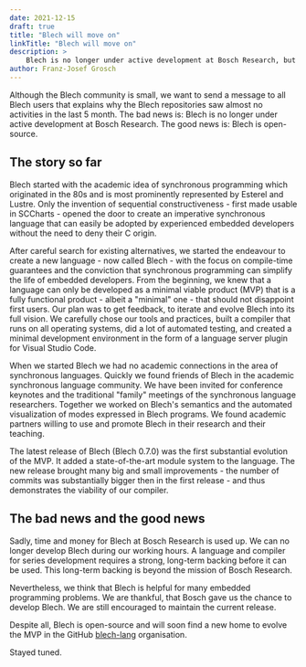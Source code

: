 ```yaml
---
date: 2021-12-15
draft: true
title: "Blech will move on"
linkTitle: "Blech will move on"
description: >
    Blech is no longer under active development at Bosch Research, but it is open-source and will evolve.
author: Franz-Josef Grosch
---
```


Although the Blech community is small, we want to send a message to all Blech users that explains why the Blech repositories saw almost no activities in the last 5 month. The bad news is: Blech is no longer under active development at Bosch Research. The good news is: Blech is open-source.

## The story so far

Blech started with the academic idea of synchronous programming which originated in the 80s and is most prominently represented by Esterel and Lustre. Only the invention of sequential constructiveness - first made usable in SCCharts - opened the door to create an imperative synchronous language that can easily be adopted by experienced embedded developers without the need to deny their C origin.

After careful search for existing alternatives, we started the endeavour to create a new language - now called Blech - with the focus on compile-time guarantees and the conviction that synchronous programming can simplify the life of embedded developers. From the beginning, we knew that a language can only be developed as a minimal viable product (MVP) that is a fully functional product - albeit a "minimal" one - that should not disappoint first users. Our plan was to get feedback, to iterate and evolve Blech into its full vision. We carefully chose our tools and practices, built a compiler that runs on all operating systems, did a lot of automated testing, and created a minimal development environment in the form of a language server plugin for Visual Studio Code. 

When we started Blech we had no academic connections in the area of synchronous languages. Quickly we found friends of Blech in the academic synchronous language community. We have been invited for conference keynotes and the traditional "family" meetings of the synchronous language researchers. Together we worked on Blech's semantics and the automated visualization of modes expressed in Blech programs. We found academic partners willing to use and promote Blech in their research and their teaching.

The latest release of Blech (Blech 0.7.0) was the first substantial evolution of the MVP. It added a state-of-the-art module system to the language. The new release brought many big and small improvements - the number of commits was substantially bigger then in the first release - and thus demonstrates the viability of our compiler.

## The bad news and the good news

Sadly, time and money for Blech at Bosch Research is used up. We can no longer develop Blech during our working hours. A language and compiler for series development requires a strong, long-term backing before it can be used. This long-term backing is beyond the mission of Bosch Research.

Nevertheless, we think that Blech is helpful for many embedded programming problems. We are thankful, that Bosch gave us the chance to develop Blech. We are still encouraged to maintain the current release. 

Despite all, Blech is open-source and will soon find a new home to evolve the MVP in the GitHub [blech-lang](https://github.com/blech-lang) organisation.

Stayed tuned.
